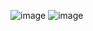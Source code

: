 ![image](https://github.com/Jiyarathore/Leetcode/assets/96529109/42de053a-b345-48de-8e33-13644dd637c7)
![image](https://github.com/Jiyarathore/Leetcode/assets/96529109/1e909223-90aa-4c10-bb10-e3c6c314dbbe)
